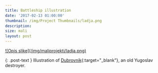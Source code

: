 ```yaml
---
title: Battleship illustration
date: '2017-02-13 01:00:00'
thumbnail: /img/Project Thumbnails/ladja.png
description:
size: mali
layout: post
---
```


<a href="/img/maliprojekti/ladja.png" class="fluidbox">
![Opis slike](/img/maliprojekti/ladja.png)
</a>

{: .post-text }
Illustration of [Dubrovnik](https://www.google.si/search?q=yugoslav+destroyer+dubrovnik&source=lnms&tbm=isch&sa=X&ved=0ahUKEwi2_9eT1NHSAhUFOBQKHZtmBQUQ_AUICCgB&biw=1280&bih=894){:target="_blank"}, an old Yugoslav destroyer.
